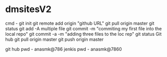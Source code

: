 # dmsitesV2
cmd - git init
git remote add origin "github URL"
git pull origin master
git status
git add -A multiple file
git commit -m "commiting my first file into the local repo"
git commit -a -m "adding three files to the loc rep"
git status
Git hub
git pull origin master
git push origin master

git hub pwd - anasmk@786
jenkis pwd - anasmk@7860






